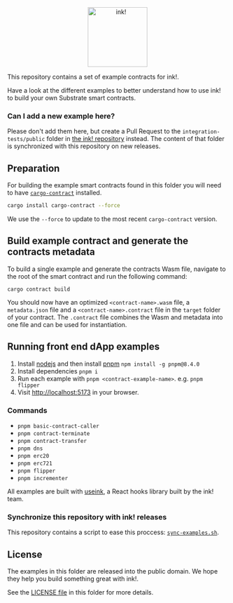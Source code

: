 <div align="center">
   <img src="./.images/ink-logo-glow.svg" alt="ink!" height="136" />
</div>

This repository contains a set of example contracts for ink!.

Have a look at the different examples to better understand how to use ink! to build your own Substrate smart contracts.

### Can I add a new example here?

Please don't add them here, but create a Pull Request to the `integration-tests/public` folder in [the ink! repository](https://github.com/use-ink/ink) instead.
The content of that folder is synchronized with this repository on new releases.

## Preparation

For building the example smart contracts found in this folder you will need to have [`cargo-contract`](https://github.com/use-ink/cargo-contract) installed.

```sh
cargo install cargo-contract --force
```

We use the `--force` to update to the most recent `cargo-contract` version.

## Build example contract and generate the contracts metadata

To build a single example and generate the contracts Wasm file, navigate to the root of the smart contract and run the following command:

`cargo contract build`

You should now have an optimized `<contract-name>.wasm` file, a `metadata.json` file and a `<contract-name>.contract` file in the `target` folder of your contract.
The `.contract` file combines the Wasm and metadata into one file and can be used for instantiation.

## Running front end dApp examples

1. Install [nodejs](https://nodejs.org/en/) and then install [pnpm](https://pnpm.io/) `npm install -g pnpm@8.4.0`
2. Install dependencies `pnpm i`
3. Run each example with `pnpm <contract-example-name>`. e.g. `pnpm flipper`
4. Visit [http://localhost:5173](http://localhost:5173) in your browser.

### Commands

* `pnpm basic-contract-caller`
* `pnpm contract-terminate`
* `pnpm contract-transfer`
* `pnpm dns`
* `pnpm erc20`
* `pnpm erc721`
* `pnpm flipper`
* `pnpm incrementer`

All examples are built with [useink](https://use.ink/frontend/overview), a React hooks library built by the ink! team.

### Synchronize this repository with ink! releases

This repository contains a script to ease this proccess: [`sync-examples.sh`](https://github.com/use-ink/ink-examples/blob/main/sync-examples.sh).

## License

The examples in this folder are released into the public domain.
We hope they help you build something great with ink!.

See the [LICENSE file](LICENSE) in this folder for more details.
